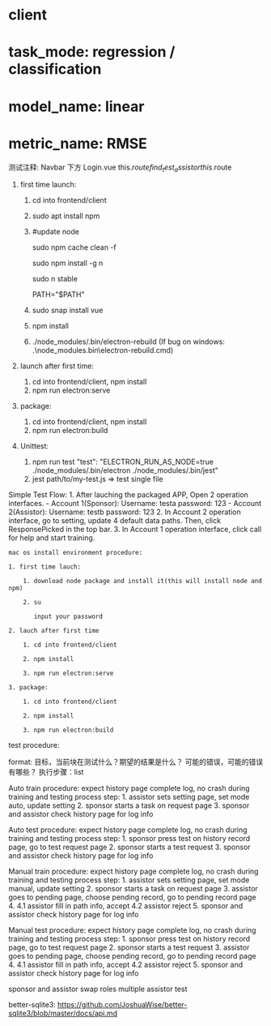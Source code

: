 # client

# task_mode: regression / classification
# model_name: linear
# metric_name: RMSE

测试注释: Navbar 下方
Login.vue this.$route
find_test_assistor this.$route
1. first time launch:
    1. cd into frontend/client
    2. sudo apt install npm 
    3. #update node
    
        sudo npm cache clean -f

        sudo npm install -g n

        sudo n stable

        PATH="$PATH"
    4. sudo snap install vue
    5. npm install
    6. ./node_modules/.bin/electron-rebuild (If bug on windows: .\node_modules\.bin\electron-rebuild.cmd)

2. launch after first time:
    1. cd into frontend/client, npm install
    2. npm run electron:serve

3. package:
    1. cd into frontend/client, npm install
    2. npm run electron:build

4. Unittest:
    1. npm run test
    "test": "ELECTRON_RUN_AS_NODE=true ./node_modules/.bin/electron ./node_modules/.bin/jest"
    2. jest path/to/my-test.js => test single file

    
Simple Test Flow:
    1. After lauching the packaged APP, Open 2 operation interfaces. 
        - Account 1(Sponsor): Username: testa password: 123
        - Account 2(Assistor): Username: testb password: 123
    2. In Account 2 operation interface, go to setting, update 4 default data paths. Then, click ResponsePicked in the top bar.
    3. In Account 1 operation interface, click call for help and start training.



    mac os install environment procedure:

    1. first time lauch:

        1. download node package and install it(this will install node and npm)

        2. su

           input your password

    2. lauch after first time

        1. cd into frontend/client

        2. npm install

        3. npm run electron:serve

    3. package:

        1. cd into frontend/client

        2. npm install

        3. npm run electron:build


test procedure:

format:
    目标，当前块在测试什么？期望的结果是什么？
    可能的错误，可能的错误有哪些？
    执行步骤：list

Auto train procedure: expect history page complete log, no crash during training and testing process
step: 1. assistor sets setting page, set mode auto, update setting
      2. sponsor starts a task on request page
      3. sponsor and assistor check history page for log info

Auto test procedure: expect history page complete log, no crash during training and testing process
step: 1. sponsor press test on history record page, go to test request page
      2. sponsor starts a test request
      3. sponsor and assistor check history page for log info

Manual train procedure: expect history page complete log, no crash during training and testing process
step: 1. assistor sets setting page, set mode manual, update setting
      2. sponsor starts a task on request page
      3. assistor goes to pending page, choose pending record, go to pending record page
      4. 
        4.1 assistor fill in path info, accept
        4.2 assistor reject
      5. sponsor and assistor check history page for log info

Manual test procedure: expect history page complete log, no crash during training and testing process
step: 1. sponsor press test on history record page, go to test request page
      2. sponsor starts a test request
      3. assistor goes to pending page, choose pending record, go to pending record page
      4. 
        4.1 assistor fill in path info, accept
        4.2 assistor reject
      5. sponsor and assistor check history page for log info

sponsor and assistor swap roles
multiple assistor test

better-sqlite3: https://github.com/JoshuaWise/better-sqlite3/blob/master/docs/api.md
    




<!-- generate_sentence(user_id, task_id, test_id=null):
if test_id != null{

}
let select_default_train_file_path = 'SELECT default_train_file_path, default_train_id_column FROM User_Default_Table WHERE user_id=' + user_id;
    better-sqlite3: select (取出来)
    结果返回来 return array -->
